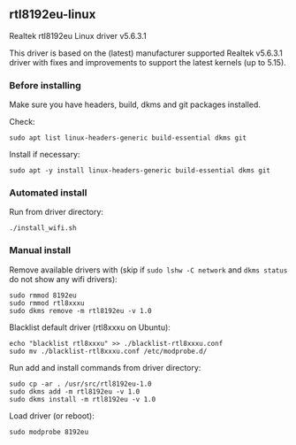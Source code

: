 ## rtl8192eu-linux
Realtek rtl8192eu Linux driver v5.6.3.1

This driver is based on the (latest) manufacturer supported Realtek v5.6.3.1 driver with fixes and improvements to support the latest kernels (up to 5.15).

### Before installing

Make sure you have headers, build, dkms and git packages installed.

Check:

```
sudo apt list linux-headers-generic build-essential dkms git
```
Install if necessary:
```
sudo apt -y install linux-headers-generic build-essential dkms git
```
### Automated install 

Run from driver directory:
```
./install_wifi.sh
```

### Manual install

Remove available drivers with (skip if `sudo lshw -C network` and `dkms status` do not show any wifi drivers):

```
sudo rmmod 8192eu
sudo rmmod rtl8xxxu
sudo dkms remove -m rtl8192eu -v 1.0
```

Blacklist default driver (rtl8xxxu on Ubuntu):

```
echo "blacklist rtl8xxxu" >> ./blacklist-rtl8xxxu.conf
sudo mv ./blacklist-rtl8xxxu.conf /etc/modprobe.d/
```

Run add and install commands from driver directory:

```
sudo cp -ar . /usr/src/rtl8192eu-1.0
sudo dkms add -m rtl8192eu -v 1.0
sudo dkms install -m rtl8192eu -v 1.0
```

Load driver (or reboot):
```
sudo modprobe 8192eu
```
